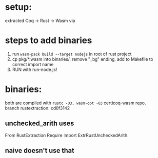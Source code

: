 # setup:
extracted Coq -> Rust -> Wasm via

# steps to add binaries
1) run `wasm-pack build --target nodejs` in root of rust project
2) cp pkg/*.wasm into binaries/, remove "_bg" ending, add to Makefile to correct import name
3) RUN with run-node.js!

# binaries:
both are compiled with `rustc -O3, wasm-opt -O3`
certicoq-wasm repo, branch rustextraction: cd0f3142
## unchecked_arith uses
From RustExtraction Require Import ExtrRustUncheckedArith.
## naive doesn't use that

